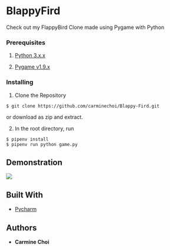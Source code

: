 # BlappyFird
Check out my FlappyBird Clone made using Pygame with Python

### Prerequisites

1. [Python 3.x.x](https://www.python.org/downloads/)
  
2. [Pygame v1.9.x](http://www.pygame.org/download.shtml)

### Installing

1. Clone the Repository

```
$ git clone https://github.com/carminechoi/Blappy-Fird.git
```

or download as zip and extract.

2. In the root directory, run
```
$ pipenv install
$ pipenv run python game.py
```

## Demonstration

![](https://gph.is/g/4zwDryw) 

## Built With

* [Pycharm](https://www.jetbrains.com/pycharm/)

## Authors

* **Carmine Choi** 

